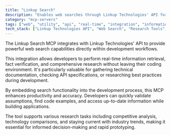 ```yaml
---
title: "Linkup Search"
description: "Enables web searches through Linkup Technologies' API for information gathering, fact-checking, and research tasks."
category: "mcp-servers"
tags: ["web", "utility", "api", "real-time", "integration", "information retrieval", "fact-checking", "research"]
tech_stack: ["Linkup Technologies API", "Web Search", "Research Tools", "Information Retrieval", "Development Workflows"]
---
```


The Linkup Search MCP integrates with Linkup Technologies' API to provide powerful web search capabilities directly within development workflows. 

This integration allows developers to perform real-time information retrieval, fact verification, and comprehensive research without leaving their coding environment. It's particularly valuable for gathering technical documentation, checking API specifications, or researching best practices during development.

By embedding search functionality into the development process, this MCP enhances productivity and accuracy. Developers can quickly validate assumptions, find code examples, and access up-to-date information while building applications. 

The tool supports various research tasks including competitive analysis, technology comparisons, and staying current with industry trends, making it essential for informed decision-making and rapid prototyping.